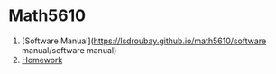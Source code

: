 # Math5610

1. [Software Manual](https://lsdroubay.github.io/math5610/software manual/software manual)
2. [Homework ](https://lsdroubay.github.io/math5610/homework)

